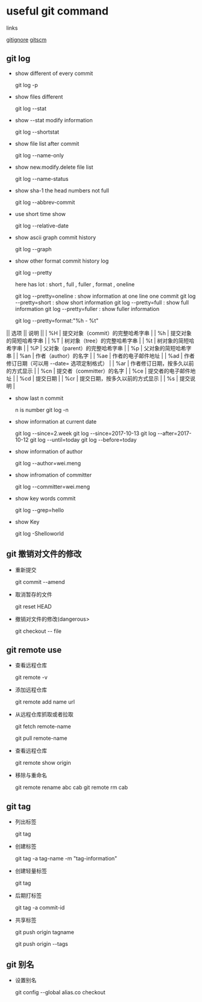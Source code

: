 # useful git command 


links

[gitignore](https://github.com/github/gitignore)
[gitscm](https://git-scm.com/)


## git log

* show different of every commit
 
    git log -p  

* show files different

    git log --stat

* show --stat modify information

    git log --shortstat

* show file list after commit

    git log --name-only

* show new.modify.delete file list

    git log --name-status

* show sha-1 the head numbers not full

    git log --abbrev-commit

* use short time show

    git log --relative-date

* show ascii graph commit history

    git log --graph

* show other format commit history log

    git log --pretty

    here has lot : short , full , fuller , format , oneline

    git log --pretty=oneline  : show information at one line one commit
    git log --pretty=short    : show short information
    git log --pretty=full     : show full information
    git log --pretty=fuller   : show fuller information

    git log --pretty=format:"%h - %t"

|| 选项 || 说明 ||
| %H | 提交对象（commit）的完整哈希字串 |
| %h | 提交对象的简短哈希字串 |
| %T | 树对象（tree）的完整哈希字串 |
| %t | 树对象的简短哈希字串 |
| %P | 父对象（parent）的完整哈希字串 |
| %p | 父对象的简短哈希字串 | 
| %an | 作者（author）的名字 |
| %ae | 作者的电子邮件地址 |
| %ad | 作者修订日期（可以用 --date= 选项定制格式） |
| %ar | 作者修订日期，按多久以前的方式显示 |
| %cn | 提交者（committer）的名字 |
| %ce | 提交者的电子邮件地址 |
| %cd | 提交日期 | 
| %cr | 提交日期，按多久以前的方式显示 |
| %s | 提交说明 |

* show last n commit
    
    n is number
    git log -n

* show information at current date

    git log --since=2.week
    git log --since=2017-10-13
    git log --after=2017-10-12
    git log --until=today
    git log --before=today

* show information of author

    git log --author=wei.meng

* show infromation of committer
 
    git log --committer=wei.meng

* show key words commit

    git log --grep=hello

* show Key

    git log -Shelloworld


## git 撤销对文件的修改

* 重新提交

    git commit --amend 

* 取消暂存的文件

    git reset HEAD <file>

* 撤销对文件的修改(dangerous>

    git checkout -- file

## git remote use

* 查看远程仓库

    git remote -v

* 添加远程仓库

    git remote add name url

* 从远程仓库抓取或者拉取

    git fetch remote-name <branch>
 
    git pull remote-name <branch>

* 查看远程仓库

    git remote show origin 

* 移除与重命名

    git remote rename abc cab
    git remote rm cab

## git tag

* 列出标签

    git tag

* 创建标签

    git tag -a tag-name -m "tag-information"

* 创建轻量标签
    
    git tag

* 后期打标签

    git tag -a commit-id

* 共享标签

    git push origin tagname

    git push origin --tags



## git 别名

* 设置别名

    git config --global alias.co checkout

    
